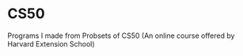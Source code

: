 CS50
====

Programs I made from Probsets of CS50 (An online course offered by Harvard Extension School)
